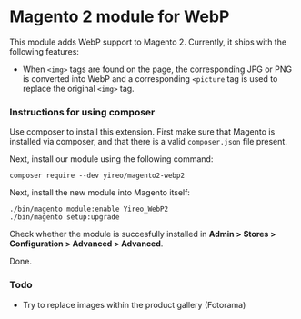 # Magento 2 module for WebP
This module adds WebP support to Magento 2. Currently, it ships with the following features:

- When `<img>` tags are found on the page, the corresponding JPG or PNG is converted into WebP and a corresponding `<picture` tag is used to replace the original `<img>` tag.


### Instructions for using composer
Use composer to install this extension. First make sure that Magento is installed via composer, and that there is a valid `composer.json` file present.

Next, install our module using the following command:

    composer require --dev yireo/magento2-webp2

Next, install the new module into Magento itself:

    ./bin/magento module:enable Yireo_WebP2
    ./bin/magento setup:upgrade

Check whether the module is succesfully installed in **Admin > Stores > Configuration > Advanced > Advanced**.

Done.

### Todo
- Try to replace images within the product gallery (Fotorama)


